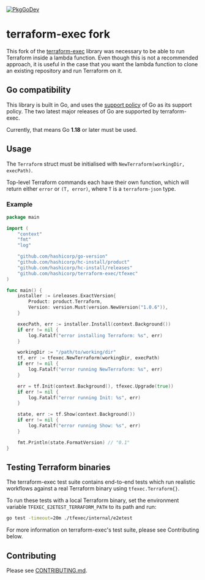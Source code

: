 [![PkgGoDev](https://pkg.go.dev/badge/github.com/hashicorp/terraform-exec)](https://pkg.go.dev/github.com/hashicorp/terraform-exec)

# terraform-exec fork

This fork of the [terraform-exec](https://github.com/hashicorp/terraform-exec) library was necessary to be able to run Terraform inside a lambda function. Even though this is not a recommended approach, it is useful in the case that you want the lambda function to clone an existing repository and run Terraform on it.

## Go compatibility

This library is built in Go, and uses the [support policy](https://golang.org/doc/devel/release.html#policy) of Go as its support policy. The two latest major releases of Go are supported by terraform-exec.

Currently, that means Go **1.18** or later must be used.

## Usage

The `Terraform` struct must be initialised with `NewTerraform(workingDir, execPath)`. 

Top-level Terraform commands each have their own function, which will return either `error` or `(T, error)`, where `T` is a `terraform-json` type.


### Example


```go
package main

import (
	"context"
	"fmt"
	"log"

	"github.com/hashicorp/go-version"
	"github.com/hashicorp/hc-install/product"
	"github.com/hashicorp/hc-install/releases"
	"github.com/hashicorp/terraform-exec/tfexec"
)

func main() {
	installer := &releases.ExactVersion{
		Product: product.Terraform,
		Version: version.Must(version.NewVersion("1.0.6")),
	}

	execPath, err := installer.Install(context.Background())
	if err != nil {
		log.Fatalf("error installing Terraform: %s", err)
	}

	workingDir := "/path/to/working/dir"
	tf, err := tfexec.NewTerraform(workingDir, execPath)
	if err != nil {
		log.Fatalf("error running NewTerraform: %s", err)
	}

	err = tf.Init(context.Background(), tfexec.Upgrade(true))
	if err != nil {
		log.Fatalf("error running Init: %s", err)
	}

	state, err := tf.Show(context.Background())
	if err != nil {
		log.Fatalf("error running Show: %s", err)
	}

	fmt.Println(state.FormatVersion) // "0.1"
}
```

## Testing Terraform binaries

The terraform-exec test suite contains end-to-end tests which run realistic workflows against a real Terraform binary using `tfexec.Terraform{}`.

To run these tests with a local Terraform binary, set the environment variable `TFEXEC_E2ETEST_TERRAFORM_PATH` to its path and run:
```sh
go test -timeout=20m ./tfexec/internal/e2etest
```

For more information on terraform-exec's test suite, please see Contributing below.

## Contributing

Please see [CONTRIBUTING.md](./CONTRIBUTING.md).
